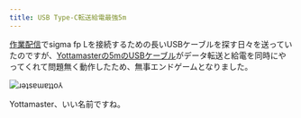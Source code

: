 ```yaml
---
title: USB Type-C転送給電最強5m
---
```

[作業配信](https://www.youtube.com/c/r7kamura)でsigma fp Lを接続するための長いUSBケーブルを探す日々を送っていたのですが、[Yottamasterの5mのUSBケーブル](https://www.amazon.co.jp/dp/B09Y1BY75P)がデータ転送と給電を同時にやってくれて問題無く動作したため、無事エンドゲームとなりました。

![](https://lh5.googleusercontent.com/uslIexiDtVOknLgm-zBXcsMGSf1hECLF4J18_DkeatAxR-YjHDLBInxcTpFmD6p-91-vxTr8O8xBDFh-RnJtM_VPoY4E5J23TvtogmawnKm_vJDb5YPcdsF-hoSwNntb3wHyi0vjeg6ivnc19y9hj4YHAg_jmwjroItvB4s4JRU_XiJ2HNrqgIRmO6caDg "ɹǝʇsɐɯɐʇʇo⅄")

Yottamaster、いい名前ですね。
